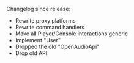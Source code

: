 Changelog since release:
 - Rewrite proxy platforms
 - Rewrite command handlers
 - Make all Player/Console interactions generic
 - Implement "User"
 - Dropped the old "OpenAudioApi"
 - Drop old API